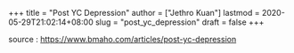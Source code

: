 +++
title = "Post YC Depression"
author = ["Jethro Kuan"]
lastmod = 2020-05-29T21:02:14+08:00
slug = "post_yc_depression"
draft = false
+++

source
: <https://www.bmaho.com/articles/post-yc-depression>
